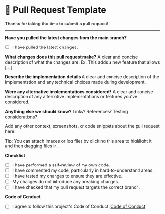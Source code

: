 # 🔄 Pull Request Template

Thanks for taking the time to submit a pull request!

---

**Have you pulled the latest changes from the main branch?**

- [ ] I have pulled the latest changes.

**What changes does this pull request make?**
A clear and concise description of what the changes are. Ex. This adds a new feature that allows [...]

**Describe the implementation details**
A clear and concise description of the implementation and any technical choices made during development.

**Were any alternative implementations considered?**
A clear and concise description of any alternative implementations or features you've considered.

**Anything else we should know?**
Links? References? Testing considerations?

Add any other context, screenshots, or code snippets about the pull request here.

Tip: You can attach images or log files by clicking this area to highlight it and then dragging files in.

**Checklist**

- [ ] I have performed a self-review of my own code.
- [ ] I have commented my code, particularly in hard-to-understand areas.
- [ ] I have tested my changes to ensure they are effective.
- [ ] My changes do not introduce any breaking changes.
- [ ] I have checked that my pull request targets the correct branch.

**Code of Conduct**

- [ ] I agree to follow this project's Code of Conduct. [Code of Conduct](../blob/main/CODE_OF_CONDUCT.md)
